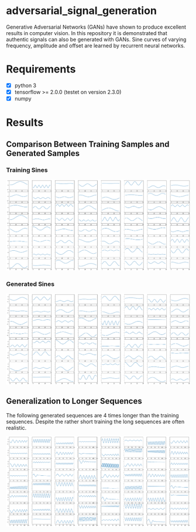 # adversarial_signal_generation
Generative Adversarial Networks (GANs) have shown to produce excellent results in computer vision. In this repository it is demonstrated that authentic signals can also be generated with GANs. Sine curves of varying frequency, amplitude and offset are learned by recurrent neural networks.

# Requirements
- [x] python 3
- [x] tensorflow >= 2.0.0 (testet on version 2.3.0)
- [x] numpy

# Results
## Comparison Between Training Samples and Generated Samples
### Training Sines
<img src="https://github.com/janek-gross/adversarial_signal_generation/blob/master/images/training_data.png?raw=true" width="800" />

### Generated Sines
<img src="https://github.com/janek-gross/adversarial_signal_generation/blob/master/images/generated_data.png?raw=true" width="800" />

## Generalization to Longer Sequences
The following generated sequences are 4 times longer than the training sequences. Despite the rather short training the long sequences are often realistic.

<img src="https://github.com/janek-gross/adversarial_signal_generation/blob/master/images/generated_data_long.png?raw=true" width="800" />

